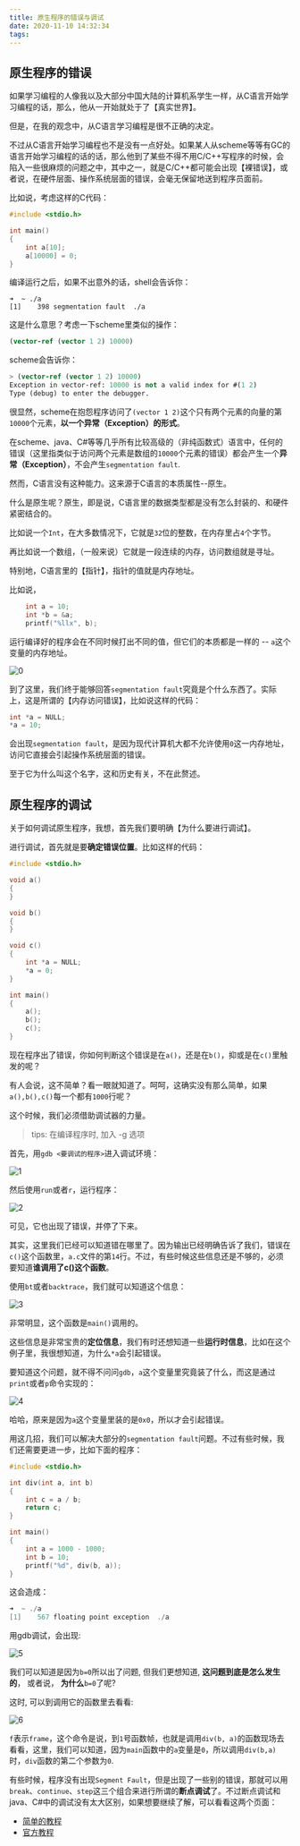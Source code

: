 ```yaml
---
title: 原生程序的错误与调试
date: 2020-11-10 14:32:34
tags: 
---
```


## 原生程序的错误

如果学习编程的人像我以及大部分中国大陆的计算机系学生一样，从C语言开始学习编程的话，那么，他从一开始就处于了【真实世界】。

但是，在我的观念中，从C语言学习编程是很不正确的决定。

不过从C语言开始学习编程也不是没有一点好处。如果某人从scheme等等有GC的语言开始学习编程的话的话，那么他到了某些不得不用C/C++写程序的时候，会陷入一些很麻烦的问题之中，其中之一，就是C/C++都可能会出现【裸错误】，或者说，在硬件层面、操作系统层面的错误，会毫无保留地送到程序员面前。

比如说，考虑这样的C代码：

```c
#include <stdio.h>

int main()
{
	int a[10];
	a[10000] = 0;
}
```

编译运行之后，如果不出意外的话，shell会告诉你：

```shell
➜  ~ ./a            
[1]    398 segmentation fault  ./a
```

这是什么意思？考虑一下scheme里类似的操作：

```scheme
(vector-ref (vector 1 2) 10000)
```

scheme会告诉你：

```scheme
> (vector-ref (vector 1 2) 10000)
Exception in vector-ref: 10000 is not a valid index for #(1 2)
Type (debug) to enter the debugger.
```

很显然，scheme在抱怨程序访问了`(vector 1 2)`这个只有两个元素的向量的第`10000`个元素，**以一个异常（Exception）的形式**。

在scheme、java、C#等等几乎所有比较高级的（非纯函数式）语言中，任何的错误（这里指类似于访问两个元素是数组的`10000`个元素的错误）都会产生一个**异常（Exception）**，不会产生`segmentation fault`.

然而，C语言没有这种能力。这来源于C语言的本质属性--原生。

什么是原生呢？原生，即是说，C语言里的数据类型都是没有怎么封装的、和硬件紧密结合的。

比如说一个`Int`，在大多数情况下，它就是`32`位的整数，在内存里占`4`个字节。

再比如说一个数组，（一般来说）它就是一段连续的内存，访问数组就是寻址。

特别地，C语言里的【指针】，指针的值就是内存地址。

比如说，

```c
	int a = 10;
	int *b = &a;
	printf("%llx", b);
```

运行编译好的程序会在不同时候打出不同的值，但它们的本质都是一样的 --  `a`这个变量的内存地址。

![0](https://pic.downk.cc/item/5faa3b8d1cd1bbb86baf8a5c.jpg)

到了这里，我们终于能够回答`segmentation fault`究竟是个什么东西了。实际上，这是所谓的【内存访问错误】，比如说这样的代码：

```c
int *a = NULL;
*a = 10;
```

会出现`segmentation fault`，是因为现代计算机大都不允许使用`0`这一内存地址，访问它直接会引起操作系统层面的错误。

至于它为什么叫这个名字，这和历史有关，不在此赘述。

## 原生程序的调试

关于如何调试原生程序，我想，首先我们要明确【为什么要进行调试】。

进行调试，首先就是要**确定错误位置**。比如这样的代码：

```c
#include <stdio.h>

void a()
{
}

void b()
{
}

void c()
{
	int *a = NULL;
	*a = 0;
}

int main()
{
	a();
	b();
	c();
}
```

现在程序出了错误，你如何判断这个错误是在`a()`，还是在`b()`，抑或是在`c()`里触发的呢？

有人会说，这不简单？看一眼就知道了。呵呵，这确实没有那么简单，如果`a(),b(),c()`每一个都有`1000`行呢？

这个时候，我们必须借助调试器的力量。

>tips: 在编译程序时, 加入 -g 选项

首先，用`gdb <要调试的程序>`进入调试环境：

![1](https://pic.downk.cc/item/5faa3d741cd1bbb86bb00378.jpg)

然后使用`run`或者`r`，运行程序：

![2](https://pic.downk.cc/item/5faa3da31cd1bbb86bb00e45.jpg)

可见，它也出现了错误，并停了下来。

其实，这里我们已经可以知道错在哪里了。因为输出已经明确告诉了我们，错误在`c()`这个函数里，`a.c`文件的第`14`行。不过，有些时候这些信息还是不够的，必须要知道**谁调用了c()这个函数**。

使用`bt`或者`backtrace`，我们就可以知道这个信息：

![3](https://pic.downk.cc/item/5faa3e6e1cd1bbb86bb03e86.jpg)

非常明显，这个函数是`main()`调用的。

这些信息是非常宝贵的**定位信息**，我们有时还想知道一些**运行时信息**，比如在这个例子里，我很想知道，为什么`*a`会引起错误。

要知道这个问题，就不得不问问`gdb`，`a`这个变量里究竟装了什么，而这是通过`print`或者`p`命令实现的：

![4](https://pic.downk.cc/item/5faa3f501cd1bbb86bb07555.jpg)

哈哈，原来是因为`a`这个变量里装的是`0x0`，所以才会引起错误。

用这几招，我们可以解决大部分的`segmentation fault`问题。不过有些时候，我们还需要更进一步，比如下面的程序：

```c
#include <stdio.h>

int div(int a, int b)
{
	int c = a / b;
	return c;
}

int main()
{
	int a = 1000 - 1000;
	int b = 10;
	printf("%d", div(b, a));
}
```

这会造成：

```c
➜  ~ ./a            
[1]    567 floating point exception  ./a
```

用gdb调试，会出现:

![5](https://pic.downk.cc/item/5faa41191cd1bbb86bb0d451.jpg)

我们可以知道是因为`b=0`所以出了问题, 但我们更想知道, **这问题到底是怎么发生的**， 或者说， **为什么**`b=0`了呢?

这时, 可以到调用它的函数里去看看:

![6](https://pic.downk.cc/item/5faa41d91cd1bbb86bb10021.jpg)

`f`表示`frame`，这个命令是说，到`1`号函数帧，也就是调用`div(b, a)`的函数现场去看看，这里，我们可以知道，因为`main`函数中的`a`变量是`0`，所以调用`div(b,a)`时，`div`函数的第二个参数为`0`.

有些时候，程序没有出现`Segment Fault`，但是出现了一些别的错误，那就可以用`break`、`continue`、`step`这三个组合来进行所谓的**断点调试**了。不过断点调试和java、C#中的调试没有太大区别，如果想要继续了解，可以看看这两个页面：

+ [简单的教程](https://condor.depaul.edu/glancast/373class/docs/gdb.html)
+ [官方教程](https://ftp.gnu.org/old-gnu/Manuals/gdb/html_node/gdb_toc.html)